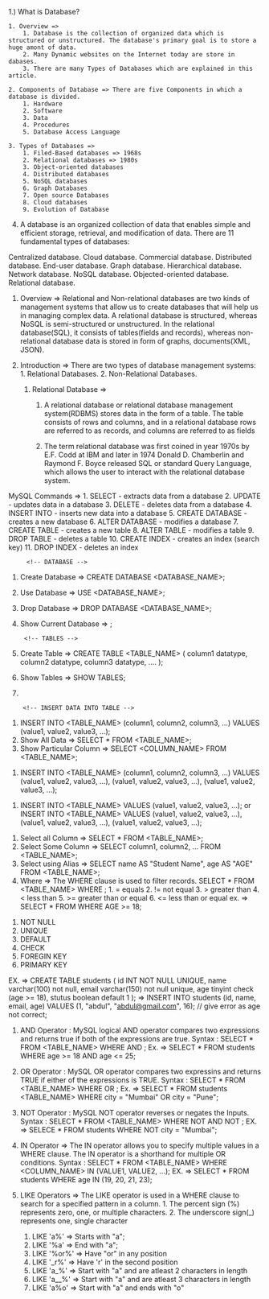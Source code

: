 1.) What is Database?

    1. Overview =>
        1. Database is the collection of organized data which is structured or unstructured. The database's primary goal is to store a huge amont of data.
        2. Many Dynamic websites on the Internet today are store in dabases.
        3. There are many Types of Databases which are explained in this article.

    2. Components of Database => There are five Components in which a database is divided.
        1. Hardware
        2. Software
        3. Data
        4. Procedures
        5. Database Access Language

    3. Types of Databases =>
        1. Filed-Based databases => 1968s
        2. Relational databases => 1980s
        3. Object-oriented databases
        4. Distributed databases
        5. NoSQL databases
        6. Graph Databases
        7. Open source Databases
        8. Cloud databases
        9. Evolution of Database

4. A database is an organized collection of data that enables simple and efficient storage, retrieval, and modification of data. There are 11 fundamental types of databases:

Centralized database.
Cloud database.
Commercial database.
Distributed database.
End-user database.
Graph database.
Hierarchical database.
Network database.
NoSQL database.
Objected-oriented database.
Relational database.

<!-- Relational and Non Relational Databases -->
1. Overview =>
     Relational and Non-relational databases are two kinds of management systems that allow us to create databases that will help us in managing complex data. A relational database is structured, whereas NoSQL is semi-structured or unstructured. In the relational database(SQL), it consists of tables(fields and records), whereas non-relational database data is stored in form of graphs, documents(XML, JSON).

2. Introduction =>
    There are two types of database management systems:
        1. Relational Databases.
        2. Non-Relational Databases.

    1. Relational Database =>
        1. A relational database or relational database management system(RDBMS) stores data in the form of a table. The table consists of rows and columns, and in a relational database rows are referred to as records, and columns are referred to as fields

        2. The term relational database was first coined in year 1970s by E.F. Codd at IBM and later in 1974 Donald D. Chamberlin and Raymond F. Boyce released SQL or standard Query Language, which allows the user to interact with the relational database system.

        
MySQL Commands =>
    <!-- Some of The Most Important SQL Commands -->
        1. SELECT - extracts data from a database
        2. UPDATE - updates data in a database
        3. DELETE - deletes data from a database
        4. INSERT INTO - inserts new data into a database
        5. CREATE DATABASE - creates a new database
        6. ALTER DATABASE - modifies a database
        7. CREATE TABLE - creates a new table
        8. ALTER TABLE - modifies a table
        9. DROP TABLE - deletes a table
        10. CREATE INDEX - creates an index (search key)
        11. DROP INDEX - deletes an index



<!-- Using W3Cube -->
         <!-- DATABASE -->
1. Create Database => CREATE DATABASE <DATABASE_NAME>;
2. Use Database => USE <DATABASE_NAME>;
3. Drop Database => DROP DATABASE <DATABASE_NAME>;
4. Show Current Database => <DATABASES>;

        <!-- TABLES -->
1. Create Table => CREATE TABLE <TABLE_NAME> (
                        column1 datatype,
                        column2 datatype,
                        column3 datatype,
                        ....
                    );

2. Show Tables => SHOW TABLES;
3. 

        <!-- INSERT DATA INTO TABLE -->
<!-- INSERT SINGLE ROW -->
1. INSERT INTO <TABLE_NAME> (column1, column2, column3, ...)
    VALUES (value1, value2, value3, ...);
2. Show All Data => SELECT * FROM <TABLE_NAME>;
3. Show Particular Column => SELECT <COLUMN_NAME> FROM <TABLE_NAME>;
<!-- INSERT MULTIPLE ROWS -->
1. INSERT INTO <TABLE_NAME> (column1, column2, column3, ...)
    VALUES (value1, value2, value3, ...),
            (value1, value2, value3, ...),
            (value1, value2, value3, ...);
<!-- IF TABLE COLUMN AND DATA INSERT IS EQUAL -->
1. INSERT INTO <TABLE_NAME> VALUES (value1, value2, value3, ...);
    or
    INSERT INTO <TABLE_NAME> VALUES
    (value1, value2, value3, ...),
    (value1, value2, value3, ...),
    (value1, value2, value3, ...);

<!-- SELECT Query with WHERE Cluase -->
1. Select all Column => SELECT * FROM <TABLE_NAME>;
2. Select Some Column => SELECT column1, column2, ... FROM <TABLE_NAME>;
3. Select using Alias =>   SELECT name AS "Student Name", age AS "AGE" FROM <TABLE_NAME>;
4. Where => The WHERE clause is used to filter records.
            SELECT * FROM <TABLE_NAME> WHERE <CONDITIONS>;
        <!-- CONDITIONS -->
        1. = equals
        2. != not equal
        3. > greater than
        4. < less than
        5. >= greater than or equal
        6. <= less than or equal
    ex. => SELECT * FROM  <students> WHERE AGE >= 18;

<!-- MySQL constraints -->
1. NOT NULL
2. UNIQUE
3. DEFAULT
4. CHECK
5. FOREGIN KEY
6. PRIMARY KEY

EX. => CREATE TABLE students (
    id INT NOT NULL UNIQUE,
    name varchar(100) not null,
    email varchar(150) not null unique,
    age tinyint check (age >= 18),
    stutus boolean default 1
);
    => INSERT INTO students (id, name, email, age)
                    VALUES (1, "abdul", "abdul@gmail.com", 16); // give error as age not correct;

<!-- AND, OR & NOT -->
1. AND Operator : MySQL logical AND operator compares two expressions and returns true if both of the expressions are true.
        Syntax :
            SELECT * FROM <TABLE_NAME> WHERE <CONDITION1> AND <CONDITION2>;
        Ex. =>
            SELECT * FROM students WHERE age >= 18 AND age <= 25;

2. OR Operator : MySQL OR operator compares two expressins and returns TRUE if either of the expressions is TRUE.
        Syntax :
            SELECT * FROM <TABLE_NAME> WHERE <CONDITION1> OR <CONDITION2>;
        Ex. =>
            SELECT * FROM students <TABLE_NAME> WHERE city = "Mumbai" OR city = "Pune";

3. NOT Operator : MySQL NOT operator reverses or negates the Inputs.
        Syntax :
            SELECT * FROM <TABLE_NAME> WHERE NOT <CONDITION1> AND NOT <CONDITION2>;
        EX. =>
            SELECE * FROM students WHERE NOT city = "Mumbai";
4. IN Operator => The IN operator allows you to specify multiple values in a WHERE clause.
                  The IN operator is a shorthand for multiple OR conditions.
        Syntax : 
            SELECT * FROM <TABLE_NAME> WHERE <COLUMN_NAME> IN (VALUE1, VALUE2, ...);
        EX. =>
            SELECT * FROM students WHERE age IN (19, 20, 21, 23);
5. LIKE Operators =>  The LIKE operator is used in a WHERE clause to search for a specified pattern in a column.
        1. The percent sign (%) represents zero, one, or multiple characters.
        2. The underscore sign(_) represents one, single character
    <!-- Patterns -->
    1. LIKE 'a%' => Starts with "a";
    2. LIKE '%a' => End with "a";
    3. LIKE '%or%' => Have "or" in any position
    4. LIKE '_r%' => Have 'r' in the second position
    5. LIKE 'a_%' => Start with "a" and are atleast 2 characters in length
    6. LIKE 'a__%' => Start with "a" and are atleast 3 characters in length
    7. LIKE 'a%o' => Start with "a" and ends with "o"